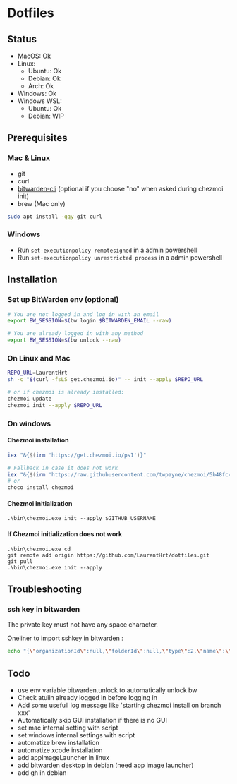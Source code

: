 # Dotfiles

## Status

- MacOS: Ok
- Linux:
  - Ubuntu: Ok
  - Debian: Ok
  - Arch: Ok
- Windows: Ok
- Windows WSL:
  - Ubuntu: Ok
  - Debian: WIP

## Prerequisites

### Mac & Linux

- git
- curl
- [bitwarden-cli](https://bitwarden.com/help/cli/) (optional if you choose "no" when asked during chezmoi init)
- brew (Mac only)

```sh
sudo apt install -qqy git curl
```

### Windows

- Run `set-executionpolicy remotesigned` in a admin powershell
- Run `set-executionpolicy unrestricted process` in a admin powershell

## Installation

### Set up BitWarden env (optional)

```sh
# You are not logged in and log in with an email
export BW_SESSION=$(bw login $BITWARDEN_EMAIL --raw)

# You are already logged in with any method
export BW_SESSION=$(bw unlock --raw)
```

### On Linux and Mac

```sh
REPO_URL=LaurentHrt
sh -c "$(curl -fsLS get.chezmoi.io)" -- init --apply $REPO_URL

# or if chezmoi is already installed:
chezmoi update
chezmoi init --apply $REPO_URL
```

### On windows

#### Chezmoi installation

```ps1
iex "&{$(irm 'https://get.chezmoi.io/ps1')}"

# Fallback in case it does not work
iex "&{$(irm 'https://raw.githubusercontent.com/twpayne/chezmoi/5b48fccda9e8962a92621edfc2395bb2bc3b298a/assets/scripts/install.ps1')}"
# or
choco install chezmoi
```

#### Chezmoi initialization

```
.\bin\chezmoi.exe init --apply $GITHUB_USERNAME
```

#### If Chezmoi initialization does not work

```
.\bin\chezmoi.exe cd
git remote add origin https://github.com/LaurentHrt/dotfiles.git
git pull
.\bin\chezmoi.exe init --apply

```

## Troubleshooting

### ssh key in bitwarden

The private key must not have any space character.

Oneliner to import sshkey in bitwarden :

```sh
echo "{\"organizationId\":null,\"folderId\":null,\"type\":2,\"name\":\"sshkey\",\"notes\":\"$(sed -e ':a' -e 'N' -e '$!ba' -e 's/\n/\\\\n/g' ~/.ssh/id_rsa)\",\"favorite\":false,\"fields\":[],\"login\":null,\"secureNote\":{\"type\":0},\"card\":null,\"identity\":null}" | bw encode | bw create item
```

## Todo

- use env variable bitwarden.unlock to automatically unlock bw
- Check atuiin already logged in before logging in
- Add some usefull log message like 'starting chezmoi install on branch xxx'
- Automatically skip GUI installation if there is no GUI
- set mac internal setting with script
- set windows internal settings with script
- automatize brew installation
- automatize xcode installation
- add appImageLauncher in linux
- add bitwarden desktop in debian (need app image launcher)
- add gh in debian
